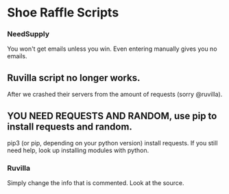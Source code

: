 # Shoe Raffle Scripts

### NeedSupply

You won't get emails unless you win. Even entering manually gives you no emails.


## Ruvilla script no longer works. 

After we crashed their servers from the amount of requests (sorry @ruvilla). 

## YOU NEED REQUESTS AND RANDOM, use pip to install requests and random.
pip3 (or pip, depending on your python version) install requests. If you still need help, look up installing modules with python.

### Ruvilla

Simply change the info that is commented. Look at the source.
